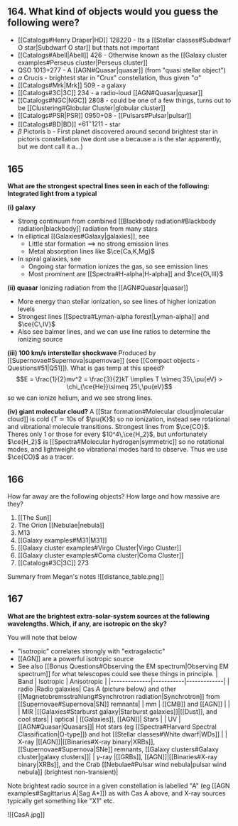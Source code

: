 ## 164. What kind of objects would you guess the following were?
- [[Catalogs#Henry Draper|HD]] 128220 - Its a [[Stellar classes#Subdwarf O star|Subdwarf O star]] but thats not important 
- [[Catalogs#Abell|Abell]] 426 - Otherwise known as the [[Galaxy cluster examples#Perseus cluster|Perseus cluster]] 
- QSO 1013+277 - A [[AGN#Quasar|quasar]] (from "quasi stellar object")
- $\alpha$ Crucis - brightest star in "Crux" constellation, thus given "$\alpha$"
- [[Catalogs#Mrk|Mrk]] 509 - a galaxy
- [[Catalogs#3C|3C]] 234 - a radio-loud [[AGN#Quasar|quasar]]
- [[Catalogs#NGC|NGC]] 2808 - could be one of a few things, turns out to be [[Clustering#Globular Cluster|globular cluster]]
- [[Catalogs#PSR|PSR]] 0950+08 - [[Pulsars#Pulsar|pulsar]]
- [[Catalogs#BD|BD]] +$61^\circ 1211$ - star
- $\beta$ Pictoris b - First planet discovered around second brightest star in pictoris constellation (we dont use a because a is the star apparently, but we dont call it a...)


## 165
**What are the strongest spectral lines seen in each of the following: Integrated light from a typical**

**(i) galaxy**
- Strong continuum from combined [[Blackbody radiation#Blackbody radiation|blackbody]] radiation from many stars
- In elliptical [[Galaxies#Galaxy|galaxies]], see 
	- Little star formation $\implies$ no strong emission lines
	- Metal absorption lines like $\ce{Ca,K,Mg}$
- In spiral galaxies, see
	- Ongoing star formation ionizes the gas, so see emission lines
	- Most prominent are [[Spectra#H-alpha|H-alpha]] and $\ce{O\,III}$ 

**(ii) quasar**
Ionizing radiation from the [[AGN#Quasar|quasar]] 
- More energy than stellar ionization, so see lines of higher ionization levels
- Strongest lines [[Spectra#Lyman-alpha forest|Lyman-alpha]] and $\ce{C\,IV}$
- Also see balmer lines, and we can use line ratios to determine the ionizing source

**(iii) 100 km/s interstellar shockwave**
Produced by [[Supernovae#Supernova|supernovae]] (see [[Compact objects - Questions#51|Q51]]). What is gas temp at this speed? $$E = \frac{1}{2}mv^2 = \frac{3}{2}kT \implies T \simeq 35\,\pu{eV} > \chi_{\ce{He}}\simeq 25\,\pu{eV}$$so we can ionize helium, and we see strong lines.

**(iv) giant molecular cloud?**
A [[Star formation#Molecular cloud|molecular cloud]] is cold ($T\simeq 10$s of $\pu{K}$) so no ionization, instead see rotational and vibrational molecule transitions. Strongest lines from $\ce{CO}$. Theres only 1 or those for every $10^4\,\ce{H_2}$, but unfortunately $\ce{H_2}$ is [[Spectra#Molecular hydrogen|symmetric]] so no rotational modes, and lightweight so vibrational modes hard to observe. Thus we use $\ce{CO}$ as a tracer.


## 166
How far away are the following objects? How large and how massive are they?

1. [[The Sun]]
2. The Orion [[Nebulae|nebula]]
3. M13 
4. [[Galaxy examples#M31|M31]]  
5. [[Galaxy cluster examples#Virgo Cluster|Virgo Cluster]] 
6. [[Galaxy cluster examples#Coma cluster|Coma Cluster]] 
7. [[Catalogs#3C|3C]] 273 

Summary from Megan's notes
![[distance_table.png]]


## 167
**What are the brightest extra-solar-system sources at the following wavelengths. Which, if any, are isotropic on the sky?**

You will note that below
- "isotropic" correlates strongly with "extragalactic"
- [[AGN]] are a powerful isotropic source
- See also [[Bonus Questions#Observing the EM spectrum|Observing EM spectrum]] for what telescopes could see these things in principle.
| Band         | Isotropic | Anisotropic |
|--------------|-----------|-------------|
| radio        |Radio galaxies| Cas A (picture below) and other [[Magnetobremsstrahlung#Synchrotron radiation\|Synchrotron]] from [[Supernovae#Supernova\|SN]] remnants|
| mm           |  [[CMB]] and [[AGN]]        |             |
| MIR          |[[Galaxies#Starburst galaxy\|Starburst galaxies]]|[[Dust]], and cool stars|
| optical      | [[Galaxies]], [[AGN]]|      Stars       |
| UV          |[[AGN#Quasar\|Quasars]]| Hot stars (eg [[Spectra#Harvard Spectral Classification\|O-type]]) and hot [[Stellar classes#White dwarf\|WDs]] |
| X-ray        |[[AGN]]|[[Binaries#X-ray binary\|XRBs]], [[Supernovae#Supernova\|SNe]] remnants, [[Galaxy clusters#Galaxy cluster\|galaxy clusters]]|
| $\gamma$-ray |[[GRBs]], [[AGN]]|[[Binaries#X-ray binary\|XRBs]], and the Crab [[Nebulae#Pulsar wind nebula\|pulsar wind nebula]] (brightest non-transient)|

Note brightest radio source in a given constellation is labelled "A" (eg [[AGN examples#Sagittarius A|Sag A*]]) as with Cas A above, and X-ray sources typically get something like "X1" etc.

![[CasA.jpg]]
